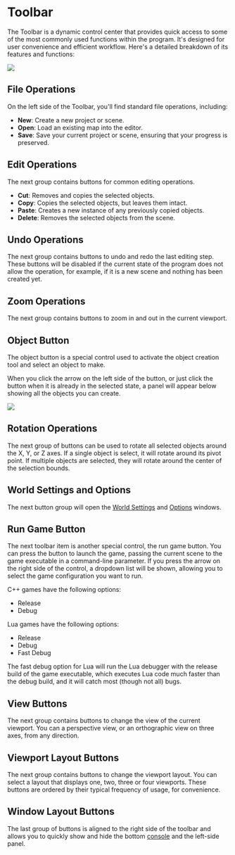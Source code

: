 # Toolbar

The Toolbar is a dynamic control center that provides quick access to some of the most commonly used functions within the program. It's designed for user convenience and efficient workflow. Here's a detailed breakdown of its features and functions:

![](https://github.com/UltraEngine/Documentation/blob/master/Images/toolbar.png?raw=true)

## File Operations

On the left side of the Toolbar, you'll find standard file operations, including:

- **New**: Create a new project or scene.
- **Open**: Load an existing map into the editor.
- **Save**: Save your current project or scene, ensuring that your progress is preserved.

## Edit Operations

The next group contains buttons for common editing operations.

- **Cut**: Removes and copies the selected objects.
- **Copy**: Copies the selected objects, but leaves them intact.
- **Paste**: Creates a new instance of any previously copied objects.
- **Delete**: Removes the selected objects from the scene.

## Undo Operations

The next group contains buttons to undo and redo the last editing step. These buttons will be disabled if the current state of the program does not allow the operation, for example, if it is a new scene and nothing has been created yet.

## Zoom Operations

The next group contains buttons to zoom in and out in the current viewport.

## Object Button

The object button is a special control used to activate the object creation tool and select an object to make.

When you click the arrow on the left side of the button, or just click the button when it is already in the selected state, a panel will appear below showing all the objects you can create.

![](https://github.com/UltraEngine/Documentation/blob/master/Images/objectpanel.png?raw=true)

## Rotation Operations

The next group of buttons can be used to rotate all selected objects around the X, Y, or Z axes. If a single object is select, it will rotate around its pivot point. If multiple objects are selected, they will rotate around the center of the selection bounds.

## World Settings and Options

The next button group will open the [World Settings](worldsettings.md) and [Options](optionswindow.md) windows.

## Run Game Button

The next toolbar item is another special control, the run game button. You can press the button to launch the game, passing the current scene to the game executable in a command-line parameter. If you press the arrow on the right side of the control, a dropdown list will be shown, allowing you to select the game configuration you want to run.

C++ games have the following options:
- Release
- Debug

Lua games have the following options:
- Release
- Debug
- Fast Debug

The fast debug option for Lua will run the Lua debugger with the release build of the game executable, which executes Lua code much faster than the debug build, and it will catch most (though not all) bugs.

## View Buttons

The next group contains buttons to change the view of the current viewport. You can a perspective view, or an orthographic view on three axes, from any direction.

## Viewport Layout Buttons

The next group contains buttons to change the viewport layout. You can select a layout that displays one, two, three or four viewports. These buttons are ordered by their typical frequency of usage, for convenience.

## Window Layout Buttons

The last group of buttons is aligned to the right side of the toolbar and allows you to quickly show and hide the bottom [console](console.md) and the left-side panel.
